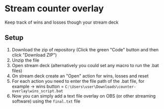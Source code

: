 # Stream counter overlay
Keep track of wins and losses though your stream deck 

## Setup

1. Download the zip of repository (Click the green "Code" button and then click "Download ZIP")
2. Unzip the file
3. Open stream deck (alternatively you could set any macro to run the .bat files)
4. On stream deck create an "Open" action for wins, losses and reset
5. For each action you need to enter the file path of the .bat file, for example -> wins button = `C:\Users\user\Downloads\counter-overlay\wins_script.bat`
7. Now you can simply add a text file overlay on OBS (or other streaming software) using the `final.txt` file 
